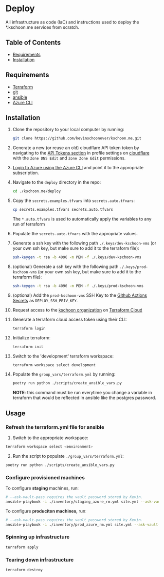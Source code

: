 # Deploy
All infrastructure as code (IaC) and instructions used to deploy the
\*.kschoon.me services from scratch.

## Table of Contents
+ [Requirements](#requirements)
+ [Installation](#installation)

## Requirements
+ [Terraform](https://www.terraform.io/docs/index.html)
+ [git](https://git-scm.com/downloads)
+ [ansible](https://docs.ansible.com/ansible/latest/installation_guide/intro_installation.html)
+ [Azure CLI](https://docs.microsoft.com/en-us/cli/azure/install-azure-cli?view=azure-cli-latest)

## Installation
1. Clone the repository to your local computer by running:
    ```bash
    git clone https://github.com/kevinschoonover/kschoon.me.git
    ```

2. Generate a new (or reuse an old) cloudflare API token token by navigating to
   the [API Tokens section](https://dash.cloudflare.com/profile/api-tokens) in
   profile settings on [cloudflare](https://dash.cloudflare.com/) with the `Zone
   DNS Edit` and `Zone Zone Edit` permissions.

3. [Login to Azure using the Azure
   CLI](https://www.terraform.io/docs/providers/azurerm/guides/azure_cli.html)
   and point it to the appropriate subscription.

4. Navigate to the `deploy` directory in the repo:
    ```bash
    cd ./kschoon.me/deploy
    ```

5. Copy the `secrets.examples.tfvars` into `secrets.auto.tfvars`:
    ```bash
    cp secrets.examples.tfvars secrets.auto.tfvars
    ```

   The `*.auto.tfvars` is used to automatically apply the variables to any run
   of terraform

6. Populate the `secrets.auto.tfvars` with the appropriate values.

7. Generate a ssh key with the following path
   `./.keys/dev-kschoon-vms` (or your own ssh key, but make sure to add it
   to the terraform file):
    ```bash
    ssh-keygen -t rsa -b 4096 -m PEM -f ./.keys/dev-kschoon-vms
    ```

8. (optional) Generate a ssh key with the following path
   `./.keys/prod-kschoon-vms` (or your own ssh key, but make sure to add it to
   the terraform file):
    ```bash
    ssh-keygen -t rsa -b 4096 -m PEM -f ./.keys/prod-kschoon-vms
    ```

9. (optional) Add the `prod-kschoon-vms` SSH Key to the [Github Actions
   Secrets](https://github.com/kevinschoonover/kschoon.me/settings/secrets) as
   `DEPLOY_SSH_PRIV_KEY`.

10. Request access to the [kschoon organization](https://app.terraform.io/app/kschoon/workspaces)
   on [Terraform Cloud](https://app.terraform.io)

11. Generate a terraform cloud access token using their CLI:
    ```bash
    terraform login
    ```

12. Initialize terraform:
    ```bash
    terraform init
    ```

13. Switch to the 'development' terraform workspace:
    ```bash
    terraform workspace select development
    ```

14. Populate the `group_vars/terraform.yml` by running:
    ```bash
    poetry run python ./scripts/create_ansible_vars.py
    ```

    **NOTE**: this command must be run everytime you change a variable in
    terraform that would be reflected in ansible like the postgres password.

## Usage
### Refresh the terraform.yml file for ansible
1. Switch to the appropriate workspace:
```bash
terraform workspace select <environment>
```

2. Run the script to populate `./group_vars/terraform.yml`:
```bash
poetry run python ./scripts/create_ansible_vars.py
```

### Configure provisioned machines
To configure **staging** machines, run:
```bash
# --ask-vault-pass requires the vault password stored by Kevin.
ansible-playbook -i ./inventory/staging_azure_rm.yml site.yml --ask-vault-pass
```

To configure **produciton machines**, run:
```bash
# --ask-vault-pass requires the vault password stored by Kevin.
ansible-playbook -i ./inventory/prod_azure_rm.yml site.yml --ask-vault-pass
```

### Spinning up infrastructure
```bash
terraform apply
```

### Tearing down infrastructure
```bash
terraform destroy
```
